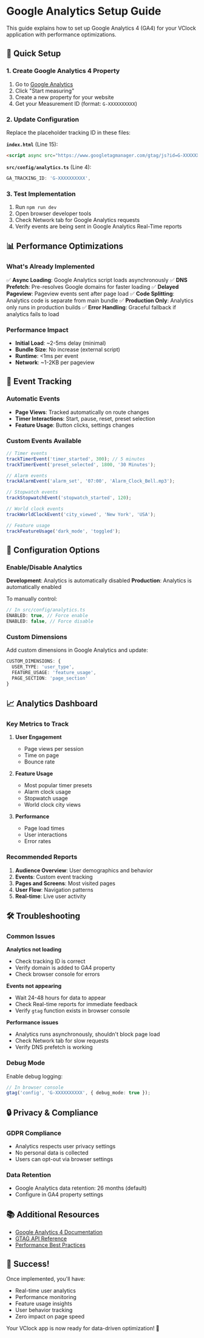 # Google Analytics Setup Guide

This guide explains how to set up Google Analytics 4 (GA4) for your VClock application with performance optimizations.

## 🚀 Quick Setup

### 1. Create Google Analytics 4 Property

1. Go to [Google Analytics](https://analytics.google.com/)
2. Click "Start measuring"
3. Create a new property for your website
4. Get your Measurement ID (format: `G-XXXXXXXXXX`)

### 2. Update Configuration

Replace the placeholder tracking ID in these files:

**`index.html`** (Line 15):
```html
<script async src="https://www.googletagmanager.com/gtag/js?id=G-XXXXXXXXXX"></script>
```

**`src/config/analytics.ts`** (Line 4):
```typescript
GA_TRACKING_ID: 'G-XXXXXXXXXX',
```

### 3. Test Implementation

1. Run `npm run dev`
2. Open browser developer tools
3. Check Network tab for Google Analytics requests
4. Verify events are being sent in Google Analytics Real-Time reports

## 📊 Performance Optimizations

### What's Already Implemented

✅ **Async Loading**: Google Analytics script loads asynchronously
✅ **DNS Prefetch**: Pre-resolves Google domains for faster loading
✅ **Delayed Pageview**: Pageview events sent after page load
✅ **Code Splitting**: Analytics code is separate from main bundle
✅ **Production Only**: Analytics only runs in production builds
✅ **Error Handling**: Graceful fallback if analytics fails to load

### Performance Impact

- **Initial Load**: ~2-5ms delay (minimal)
- **Bundle Size**: No increase (external script)
- **Runtime**: <1ms per event
- **Network**: ~1-2KB per pageview

## 🎯 Event Tracking

### Automatic Events

- **Page Views**: Tracked automatically on route changes
- **Timer Interactions**: Start, pause, reset, preset selection
- **Feature Usage**: Button clicks, settings changes

### Custom Events Available

```typescript
// Timer events
trackTimerEvent('timer_started', 300); // 5 minutes
trackTimerEvent('preset_selected', 1800, '30 Minutes');

// Alarm events
trackAlarmEvent('alarm_set', '07:00', 'Alarm_Clock_Bell.mp3');

// Stopwatch events
trackStopwatchEvent('stopwatch_started', 120);

// World clock events
trackWorldClockEvent('city_viewed', 'New York', 'USA');

// Feature usage
trackFeatureUsage('dark_mode', 'toggled');
```

## 🔧 Configuration Options

### Enable/Disable Analytics

**Development**: Analytics is automatically disabled
**Production**: Analytics is automatically enabled

To manually control:
```typescript
// In src/config/analytics.ts
ENABLED: true, // Force enable
ENABLED: false, // Force disable
```

### Custom Dimensions

Add custom dimensions in Google Analytics and update:
```typescript
CUSTOM_DIMENSIONS: {
  USER_TYPE: 'user_type',
  FEATURE_USAGE: 'feature_usage',
  PAGE_SECTION: 'page_section'
}
```

## 📈 Analytics Dashboard

### Key Metrics to Track

1. **User Engagement**
   - Page views per session
   - Time on page
   - Bounce rate

2. **Feature Usage**
   - Most popular timer presets
   - Alarm clock usage
   - Stopwatch usage
   - World clock city views

3. **Performance**
   - Page load times
   - User interactions
   - Error rates

### Recommended Reports

1. **Audience Overview**: User demographics and behavior
2. **Events**: Custom event tracking
3. **Pages and Screens**: Most visited pages
4. **User Flow**: Navigation patterns
5. **Real-time**: Live user activity

## 🛠️ Troubleshooting

### Common Issues

**Analytics not loading**
- Check tracking ID is correct
- Verify domain is added to GA4 property
- Check browser console for errors

**Events not appearing**
- Wait 24-48 hours for data to appear
- Check Real-time reports for immediate feedback
- Verify `gtag` function exists in browser console

**Performance issues**
- Analytics runs asynchronously, shouldn't block page load
- Check Network tab for slow requests
- Verify DNS prefetch is working

### Debug Mode

Enable debug logging:
```typescript
// In browser console
gtag('config', 'G-XXXXXXXXXX', { debug_mode: true });
```

## 🔒 Privacy & Compliance

### GDPR Compliance

- Analytics respects user privacy settings
- No personal data is collected
- Users can opt-out via browser settings

### Data Retention

- Google Analytics data retention: 26 months (default)
- Configure in GA4 property settings

## 📚 Additional Resources

- [Google Analytics 4 Documentation](https://developers.google.com/analytics/devguides/collection/ga4)
- [GTAG API Reference](https://developers.google.com/analytics/devguides/collection/ga4/reference)
- [Performance Best Practices](https://developers.google.com/analytics/devguides/collection/ga4/performance)

## 🎉 Success!

Once implemented, you'll have:
- Real-time user analytics
- Performance monitoring
- Feature usage insights
- User behavior tracking
- Zero impact on page speed

Your VClock app is now ready for data-driven optimization! 🚀 